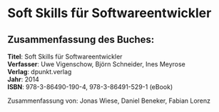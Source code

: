 # Soft Skills für Softwareentwickler

## Zusammenfassung des Buches:

**Titel**: Soft Skills für Softwareentwickler  
**Verfasser**: Uwe Vigenschow, Björn Schneider, Ines Meyrose   
**Verlag**:  dpunkt.verlag  
**Jahr**:  2014  
**ISBN**: 978-3-86490-190-4, 978-3-86491-529-1 (eBook)  

Zusammenfassung von: Jonas Wiese, Daniel Beneker, Fabian Lorenz

